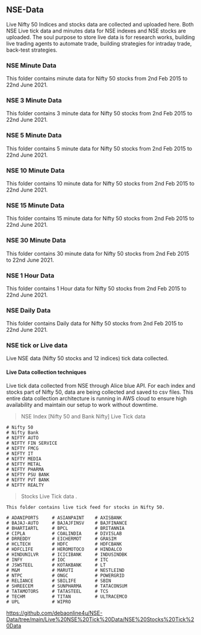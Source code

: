 ## NSE-Data

  Live Nifty 50 Indices and stocks data are collected and uploaded here.
  Both NSE Live tick data and minutes data for NSE indexes and NSE stocks are uploaded. 
  The soul purpose to store live data is for research works, building live trading agents to automate trade, building strategies for intraday trade, back-test strategies. 

### NSE Minute Data

  This folder contains minute data for Nifty 50 stocks from 2nd Feb 2015 to 22nd June 2021. 

### NSE 3 Minute Data

  This folder contains 3 minute data for Nifty 50 stocks from 2nd Feb 2015 to 22nd June 2021. 

### NSE 5 Minute Data

  This folder contains 5 minute data for Nifty 50 stocks from 2nd Feb 2015 to 22nd June 2021. 

### NSE 10 Minute Data

  This folder contains 10 minute data for Nifty 50 stocks from 2nd Feb 2015 to 22nd June 2021. 

### NSE 15 Minute Data

  This folder contains 15 minute data for Nifty 50 stocks from 2nd Feb 2015 to 22nd June 2021. 

### NSE 30 Minute Data

  This folder contains 30 minute data for Nifty 50 stocks from 2nd Feb 2015 to 22nd June 2021. 

### NSE 1 Hour Data

  This folder contains 1 Hour data for Nifty 50 stocks from 2nd Feb 2015 to 22nd June 2021. 

### NSE Daily Data

  This folder contains Daily data for Nifty 50 stocks from 2nd Feb 2015 to 22nd June 2021. 

### NSE tick or Live data

  Live NSE data (Nifty 50 stocks and 12 indices) tick data collected. 


#### Live Data collection techniques

  Live tick data collected from NSE through Alice blue API. For each index and stocks part of Nifty 50, data are being collected and saved to csv files. This entire data collection architecture is running in AWS cloud to ensure high availability and maintain our setup to work without downtime. 

  > NSE Index [Nifty 50 and Bank Nifty] Live Tick data

    # Nifty 50
    # Nifty Bank
    # NIFTY AUTO 
    # NIFTY FIN SERVICE
    # NIFTY FMCG
    # NIFTY IT
    # NIFTY MEDIA
    # NIFTY METAL
    # NIFTY PHARMA
    # NIFTY PSU BANK 
    # NIFTY PVT BANK 
    # NIFTY REALTY

  
  
  > Stocks Live Tick data . 

    This folder contains live tick feed for stocks in Nifty 50. 

    # ADANIPORTS     # ASIANPAINT    # AXISBANK
    # BAJAJ-AUTO     # BAJAJFINSV    # BAJFINANCE
    # BHARTIARTL     # BPCL          # BRITANNIA
    # CIPLA          # COALINDIA     # DIVISLAB
    # DRREDDY        # EICHERMOT     # GRASIM
    # HCLTECH        # HDFC          # HDFCBANK
    # HDFCLIFE       # HEROMOTOCO    # HINDALCO
    # HINDUNILVR     # ICICIBANK     # INDUSINDBK
    # INFY           # IOC           # ITC
    # JSWSTEEL       # KOTAKBANK     # LT
    # M&M            # MARUTI        # NESTLEIND
    # NTPC           # ONGC          # POWERGRID
    # RELIANCE       # SBILIFE       # SBIN
    # SHREECEM       # SUNPHARMA     # TATACONSUM
    # TATAMOTORS     # TATASTEEL     # TCS
    # TECHM          # TITAN         # ULTRACEMCO
    # UPL            # WIPRO


  https://github.com/debaonline4u/NSE-Data/tree/main/Live%20NSE%20Tick%20Data/NSE%20Stocks%20Tick%20Data

  

  



